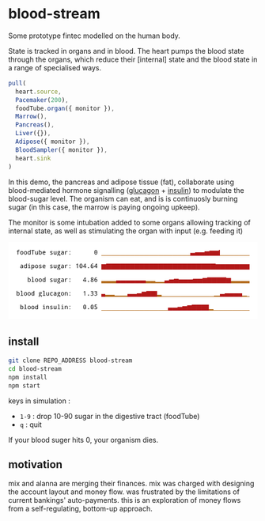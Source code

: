 # blood-stream

Some prototype fintec modelled on the human body.

State is tracked in organs and in blood.
The heart pumps the blood state through the organs, which reduce their [internal] state and the blood state in a range of specialised ways.

```js
pull(
  heart.source,
  Pacemaker(200),
  foodTube.organ({ monitor }),
  Marrow(),
  Pancreas(),
  Liver({}),
  Adipose({ monitor }),
  BloodSampler({ monitor }),
  heart.sink
)
```

In this demo, the pancreas and adipose tissue (fat), collaborate using blood-mediated hormone signalling ([glucagon](https://en.wikipedia.org/wiki/Glucagon) + [insulin]()) to modulate the blood-sugar level.
The organism can eat, and is is continuosly burning sugar (in this case, the marrow is paying ongoing upkeep).

The monitor is some intubation added to some organs allowing tracking of internal state, as well as stimulating the organ with input (e.g. feeding it)

![](demo.png)


## install

```bash
git clone REPO_ADDRESS blood-stream
cd blood-stream
npm install
npm start
```

keys in simulation : 

- `1-9` : drop 10-90 sugar in the digestive tract (foodTube)
- `q` : quit

If your blood suger hits 0, your organism dies.


## motivation

mix and alanna are merging their finances.
mix was charged with designing the account layout and money flow.
was frustrated by the limitations of current bankings' auto-payments.
this is an exploration of money flows from a self-regulating, bottom-up approach.

